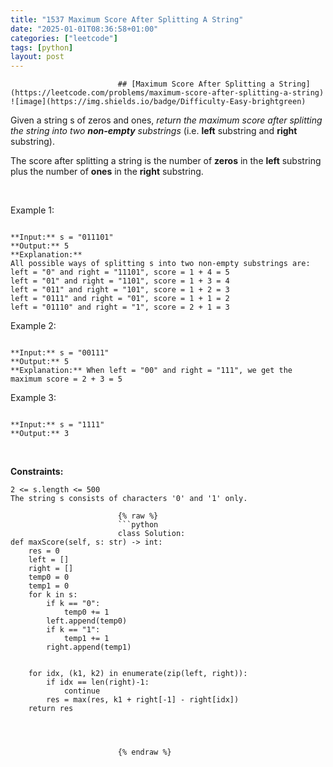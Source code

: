 ```yaml
---
title: "1537 Maximum Score After Splitting A String"
date: "2025-01-01T08:36:58+01:00"
categories: ["leetcode"]
tags: [python]
layout: post
---
```



                            ## [Maximum Score After Splitting a String](https://leetcode.com/problems/maximum-score-after-splitting-a-string) ![image](https://img.shields.io/badge/Difficulty-Easy-brightgreen)

Given a string s of zeros and ones, *return the maximum score after splitting the string into two **non-empty** substrings* (i.e. **left** substring and **right** substring).

The score after splitting a string is the number of **zeros** in the **left** substring plus the number of **ones** in the **right** substring.

 

Example 1:

```

**Input:** s = "011101"
**Output:** 5 
**Explanation:** 
All possible ways of splitting s into two non-empty substrings are:
left = "0" and right = "11101", score = 1 + 4 = 5 
left = "01" and right = "1101", score = 1 + 3 = 4 
left = "011" and right = "101", score = 1 + 2 = 3 
left = "0111" and right = "01", score = 1 + 1 = 2 
left = "01110" and right = "1", score = 2 + 1 = 3

```

Example 2:

```

**Input:** s = "00111"
**Output:** 5
**Explanation:** When left = "00" and right = "111", we get the maximum score = 2 + 3 = 5

```

Example 3:

```

**Input:** s = "1111"
**Output:** 3

```

 

**Constraints:**

	2 <= s.length <= 500
	The string s consists of characters '0' and '1' only.

                            {% raw %}
                            ```python
                            class Solution:
    def maxScore(self, s: str) -> int:
        res = 0
        left = []
        right = []
        temp0 = 0
        temp1 = 0
        for k in s:
            if k == "0":
                temp0 += 1
            left.append(temp0)
            if k == "1":
                temp1 += 1
            right.append(temp1)


        for idx, (k1, k2) in enumerate(zip(left, right)):
            if idx == len(right)-1:
                continue
            res = max(res, k1 + right[-1] - right[idx])
        return res



        
                            {% endraw %}
                            